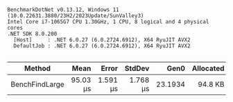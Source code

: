 ```

BenchmarkDotNet v0.13.12, Windows 11 (10.0.22631.3880/23H2/2023Update/SunValley3)
Intel Core i7-1065G7 CPU 1.30GHz, 1 CPU, 8 logical and 4 physical cores
.NET SDK 8.0.200
  [Host]     : .NET 6.0.27 (6.0.2724.6912), X64 RyuJIT AVX2
  DefaultJob : .NET 6.0.27 (6.0.2724.6912), X64 RyuJIT AVX2


```
| Method         | Mean     | Error    | StdDev   | Gen0    | Allocated |
|--------------- |---------:|---------:|---------:|--------:|----------:|
| BenchFindLarge | 95.03 μs | 1.591 μs | 1.768 μs | 23.1934 |   94.8 KB |
